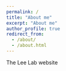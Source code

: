 ```yaml
---
permalink: /
title: "About me"
excerpt: "About me"
author_profile: true
redirect_from: 
  - /about/
  - /about.html
---
```


The Lee Lab website
